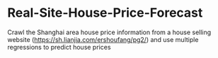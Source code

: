 # Real-Site-House-Price-Forecast
Crawl the Shanghai area house price information from a house selling website (https://sh.lianjia.com/ershoufang/pg2/) and use multiple regressions to predict house prices
